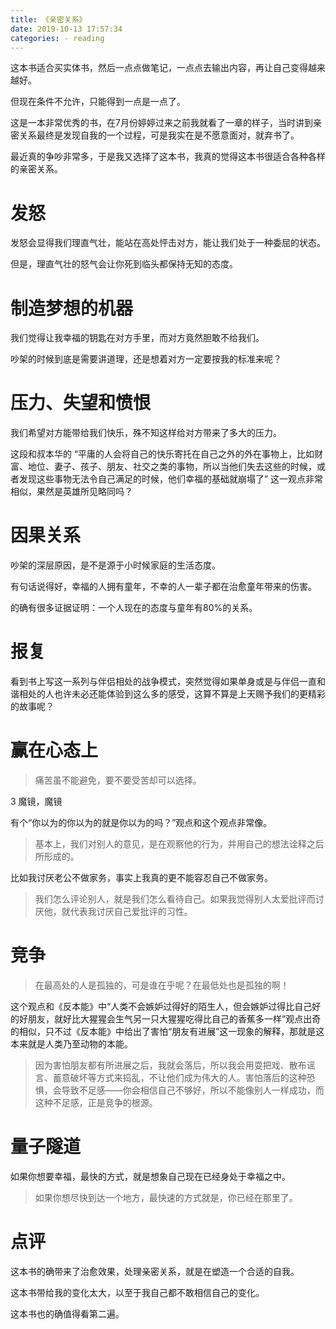 ```yaml
---
title: 《亲密关系》
date: 2019-10-13 17:57:34
categories: - reading
---
```

这本书适合买实体书，然后一点点做笔记，一点点去输出内容，再让自己变得越来越好。

但现在条件不允许，只能得到一点是一点了。

这是一本非常优秀的书，在7月份婷婷过来之前我就看了一章的样子，当时讲到亲密关系最终是发现自我的一个过程，可是我实在是不愿意面对，就弃书了。

最近真的争吵非常多，于是我又选择了这本书，我真的觉得这本书很适合各种各样的亲密关系。

# 发怒

发怒会显得我们理直气壮，能站在高处怦击对方，能让我们处于一种委屈的状态。

但是，理直气壮的怒气会让你死到临头都保持无知的态度。

# 制造梦想的机器

我们觉得让我幸福的钥匙在对方手里，而对方竟然胆敢不给我们。

吵架的时候到底是需要讲道理，还是想着对方一定要按我的标准来呢？

# 压力、失望和愤恨

我们希望对方能带给我们快乐，殊不知这样给对方带来了多大的压力。

这段和叔本华的 “平庸的人会将自己的快乐寄托在自己之外的外在事物上，比如财富、地位、妻子、孩子、朋友、社交之类的事物，所以当他们失去这些的时候，或者发现这些事物无法令自己满足的时候，他们幸福的基础就崩塌了” 这一观点非常相似，果然是英雄所见略同吗？

# 因果关系

吵架的深层原因，是不是源于小时候家庭的生活态度。

有句话说得好，幸福的人拥有童年，不幸的人一辈子都在治愈童年带来的伤害。

的确有很多证据证明：一个人现在的态度与童年有80%的关系。

# 报复

看到书上写这一系列与伴侣相处的战争模式，突然觉得如果单身或是与伴侣一直和谐相处的人也许未必还能体验到这么多的感受，这算不算是上天赐予我们的更精彩的故事呢？

# 赢在心态上

> 痛苦虽不能避免，要不要受苦却可以选择。


3 魔镜，魔镜

有个“你以为的你以为的就是你以为的吗？”观点和这个观点非常像。

> 基本上，我们对别人的意见，是在观察他的行为，并用自己的想法诠释之后所形成的。

比如我讨厌老公不做家务，事实上我真的更不能容忍自己不做家务。

> 我们怎么评论别人，就是我们怎么看待自己。如果我觉得别人太爱批评而讨厌他，就代表我讨厌自己爱批评的习性。


# 竞争

> 在最高处的人是孤独的，可是谁在乎呢？在最低处也是孤独的啊！

这个观点和《反本能》中“人类不会嫉妒过得好的陌生人，但会嫉妒过得比自己好的好朋友，就好比大猩猩会生气另一只大猩猩吃得比自己的香蕉多一样”观点出奇的相似，只不过《反本能》中给出了害怕“朋友有进展”这一现象的解释，那就是这本来就是人类乃至动物的本能。

> 因为害怕朋友都有所进展之后，我就会落后，所以我会用耍把戏、散布谣言、蓄意破坏等方式来捣乱，不让他们成为伟大的人。害怕落后的这种恐惧，会导致不足感——你会相信自己不够好，所以不能像别人一样成功，而这种不足感，正是竞争的根源。


# 量子隧道

如果你想要幸福，最快的方式，就是想象自己现在已经身处于幸福之中。

> 如果你想尽快到达一个地方，最快速的方式就是，你已经在那里了。


# 点评

这本书的确带来了治愈效果，处理亲密关系，就是在塑造一个合适的自我。

这本书带给我的变化太大，以至于我自己都不敢相信自己的变化。

这本书也的确值得看第二遍。